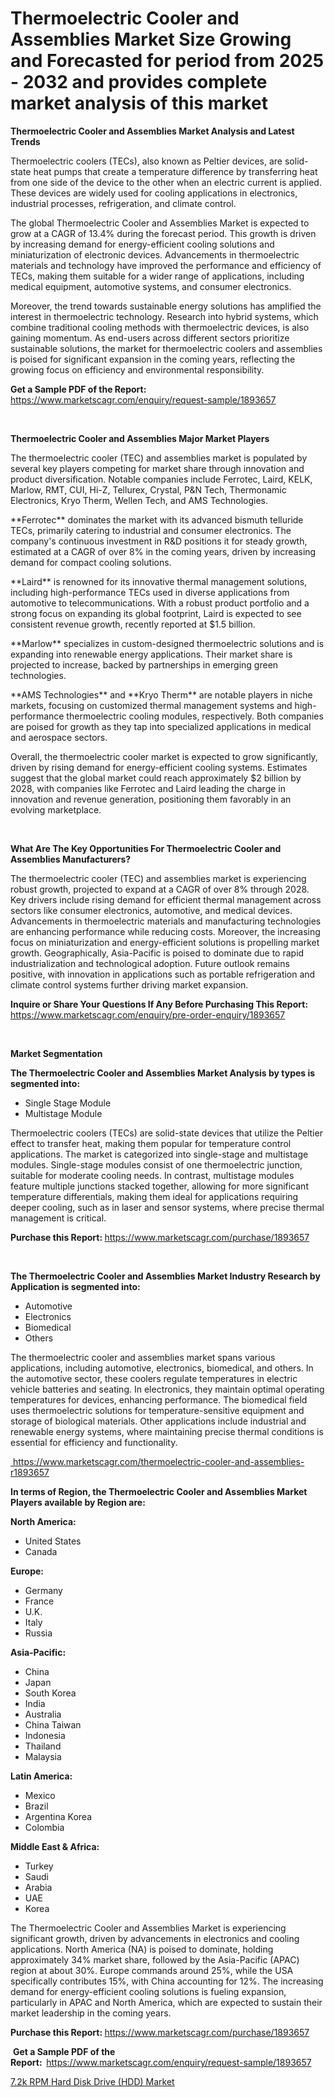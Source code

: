 <p><h1>Thermoelectric Cooler and Assemblies Market Size Growing and Forecasted for period from 2025 - 2032 and provides complete market analysis of this market</h1></p><p><strong>Thermoelectric Cooler and Assemblies Market Analysis and Latest Trends</strong></p>
<p><p>Thermoelectric coolers (TECs), also known as Peltier devices, are solid-state heat pumps that create a temperature difference by transferring heat from one side of the device to the other when an electric current is applied. These devices are widely used for cooling applications in electronics, industrial processes, refrigeration, and climate control.</p><p>The global Thermoelectric Cooler and Assemblies Market is expected to grow at a CAGR of 13.4% during the forecast period. This growth is driven by increasing demand for energy-efficient cooling solutions and miniaturization of electronic devices. Advancements in thermoelectric materials and technology have improved the performance and efficiency of TECs, making them suitable for a wider range of applications, including medical equipment, automotive systems, and consumer electronics.</p><p>Moreover, the trend towards sustainable energy solutions has amplified the interest in thermoelectric technology. Research into hybrid systems, which combine traditional cooling methods with thermoelectric devices, is also gaining momentum. As end-users across different sectors prioritize sustainable solutions, the market for thermoelectric coolers and assemblies is poised for significant expansion in the coming years, reflecting the growing focus on efficiency and environmental responsibility.</p></p>
<p><strong>Get a Sample PDF of the Report:&nbsp;</strong> <a href="https://www.marketscagr.com/enquiry/request-sample/1893657?utm_campaign=3222&utm_medium=2&utm_source=Github&utm_content=ia&utm_term=07042025&utm_id=thermoelectric-cooler-and-assemblies">https://www.marketscagr.com/enquiry/request-sample/1893657</a></p>
<p>&nbsp;</p>
<p><strong>Thermoelectric Cooler and Assemblies Major Market Players</strong></p>
<p><p>The thermoelectric cooler (TEC) and assemblies market is populated by several key players competing for market share through innovation and product diversification. Notable companies include Ferrotec, Laird, KELK, Marlow, RMT, CUI, Hi-Z, Tellurex, Crystal, P&N Tech, Thermonamic Electronics, Kryo Therm, Wellen Tech, and AMS Technologies.</p><p>**Ferrotec** dominates the market with its advanced bismuth telluride TECs, primarily catering to industrial and consumer electronics. The company's continuous investment in R&D positions it for steady growth, estimated at a CAGR of over 8% in the coming years, driven by increasing demand for compact cooling solutions.</p><p>**Laird** is renowned for its innovative thermal management solutions, including high-performance TECs used in diverse applications from automotive to telecommunications. With a robust product portfolio and a strong focus on expanding its global footprint, Laird is expected to see consistent revenue growth, recently reported at $1.5 billion.</p><p>**Marlow** specializes in custom-designed thermoelectric solutions and is expanding into renewable energy applications. Their market share is projected to increase, backed by partnerships in emerging green technologies.</p><p>**AMS Technologies** and **Kryo Therm** are notable players in niche markets, focusing on customized thermal management systems and high-performance thermoelectric cooling modules, respectively. Both companies are poised for growth as they tap into specialized applications in medical and aerospace sectors.</p><p>Overall, the thermoelectric cooler market is expected to grow significantly, driven by rising demand for energy-efficient cooling systems. Estimates suggest that the global market could reach approximately $2 billion by 2028, with companies like Ferrotec and Laird leading the charge in innovation and revenue generation, positioning them favorably in an evolving marketplace.</p></p>
<p>&nbsp;</p>
<p><strong>What Are The Key Opportunities For Thermoelectric Cooler and Assemblies Manufacturers?</strong></p>
<p><p>The thermoelectric cooler (TEC) and assemblies market is experiencing robust growth, projected to expand at a CAGR of over 8% through 2028. Key drivers include rising demand for efficient thermal management across sectors like consumer electronics, automotive, and medical devices. Advancements in thermoelectric materials and manufacturing technologies are enhancing performance while reducing costs. Moreover, the increasing focus on miniaturization and energy-efficient solutions is propelling market growth. Geographically, Asia-Pacific is poised to dominate due to rapid industrialization and technological adoption. Future outlook remains positive, with innovation in applications such as portable refrigeration and climate control systems further driving market expansion.</p></p>
<p><strong>Inquire or Share Your Questions If Any Before Purchasing This Report:</strong> <a href="https://www.marketscagr.com/enquiry/pre-order-enquiry/1893657?utm_campaign=3222&utm_medium=2&utm_source=Github&utm_content=ia&utm_term=07042025&utm_id=thermoelectric-cooler-and-assemblies">https://www.marketscagr.com/enquiry/pre-order-enquiry/1893657</a></p>
<p>&nbsp;</p>
<p><strong>Market Segmentation</strong></p>
<p><strong>The Thermoelectric Cooler and Assemblies Market Analysis by types is segmented into:</strong></p>
<p><ul><li>Single Stage Module</li><li>Multistage Module</li></ul></p>
<p><p>Thermoelectric coolers (TECs) are solid-state devices that utilize the Peltier effect to transfer heat, making them popular for temperature control applications. The market is categorized into single-stage and multistage modules. Single-stage modules consist of one thermoelectric junction, suitable for moderate cooling needs. In contrast, multistage modules feature multiple junctions stacked together, allowing for more significant temperature differentials, making them ideal for applications requiring deeper cooling, such as in laser and sensor systems, where precise thermal management is critical.</p></p>
<p><strong>Purchase this Report:&nbsp;</strong><a href="https://www.marketscagr.com/purchase/1893657?utm_campaign=3222&utm_medium=2&utm_source=Github&utm_content=ia&utm_term=07042025&utm_id=thermoelectric-cooler-and-assemblies">https://www.marketscagr.com/purchase/1893657</a></p>
<p>&nbsp;</p>
<p><strong>The Thermoelectric Cooler and Assemblies Market Industry Research by Application is segmented into:</strong></p>
<p><ul><li>Automotive</li><li>Electronics</li><li>Biomedical</li><li>Others</li></ul></p>
<p><p>The thermoelectric cooler and assemblies market spans various applications, including automotive, electronics, biomedical, and others. In the automotive sector, these coolers regulate temperatures in electric vehicle batteries and seating. In electronics, they maintain optimal operating temperatures for devices, enhancing performance. The biomedical field uses thermoelectric solutions for temperature-sensitive equipment and storage of biological materials. Other applications include industrial and renewable energy systems, where maintaining precise thermal conditions is essential for efficiency and functionality.</p></p>
<p><a href="https://www.marketscagr.com/thermoelectric-cooler-and-assemblies-r1893657?utm_campaign=3222&utm_medium=2&utm_source=Github&utm_content=ia&utm_term=07042025&utm_id=thermoelectric-cooler-and-assemblies">&nbsp;https://www.marketscagr.com/thermoelectric-cooler-and-assemblies-r1893657</a></p>
<p><strong>In terms of Region, the Thermoelectric Cooler and Assemblies Market Players available by Region are:</strong></p>
<p>
    <p> <strong> North America: </strong>
        <ul>
            <li>United States</li>
            <li>Canada</li>
        </ul>
        </p> 
    <p> <strong> Europe: </strong>
        <ul>
            <li>Germany</li>
            <li>France</li>
            <li>U.K.</li>
            <li>Italy</li>
            <li>Russia</li>
        </ul>
        </p> 
    <p> <strong> Asia-Pacific: </strong>
        <ul>
            <li>China</li>
            <li>Japan</li>
            <li>South Korea</li>
            <li>India</li>
            <li>Australia</li>
            <li>China Taiwan</li>
            <li>Indonesia</li>
            <li>Thailand</li>
            <li>Malaysia</li>
        </ul>
        </p> 
    <p> <strong> Latin America: </strong>
        <ul>
            <li>Mexico</li>
            <li>Brazil</li>
            <li>Argentina Korea</li>
            <li>Colombia</li>
        </ul>
        </p> 
    <p> <strong> Middle East & Africa: </strong>
        <ul>
            <li>Turkey</li>
            <li>Saudi</li>
            <li>Arabia</li>
            <li>UAE</li>
            <li>Korea</li>
        </ul>
    </p>
    </p>
<p><p>The Thermoelectric Cooler and Assemblies Market is experiencing significant growth, driven by advancements in electronics and cooling applications. North America (NA) is poised to dominate, holding approximately 34% market share, followed by the Asia-Pacific (APAC) region at about 30%. Europe commands around 25%, while the USA specifically contributes 15%, with China accounting for 12%. The increasing demand for energy-efficient cooling solutions is fueling expansion, particularly in APAC and North America, which are expected to sustain their market leadership in the coming years.</p></p>
<p><strong>Purchase this Report: </strong><a href="https://www.marketscagr.com/purchase/1893657?utm_campaign=3222&utm_medium=2&utm_source=Github&utm_content=ia&utm_term=07042025&utm_id=thermoelectric-cooler-and-assemblies">https://www.marketscagr.com/purchase/1893657</a></p>
<p>&nbsp;<strong>Get a Sample PDF of the Report:&nbsp;&nbsp;</strong><a href="https://www.marketscagr.com/enquiry/request-sample/1893657?utm_campaign=3222&utm_medium=2&utm_source=Github&utm_content=ia&utm_term=07042025&utm_id=thermoelectric-cooler-and-assemblies">https://www.marketscagr.com/enquiry/request-sample/1893657</a></p>
<p><strong></strong></p>
<p><p><a href="https://github.com/sderolza/Market-Research-Report-List-1/blob/main/72k-rpm-hard-disk-drive-hdd-market.md?utm_campaign=3222&utm_medium=2&utm_source=Github&utm_content=ia&utm_term=07042025&utm_id=thermoelectric-cooler-and-assemblies">7.2k RPM Hard Disk Drive (HDD) Market</a></p></p>